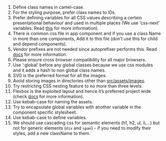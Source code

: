 1. Define class names in camel-case.
2. For the styling purpose, prefer class names to IDs.
3. Prefer defining variables for all CSS values describing a certain presentational behaviour and used in multiple places (We use ‘css-next’ variables. Read [this](http://cssnext.io/features/#custom-properties-var) for more information).
4. There is common css file in app component and if you use a class Name in more than one components, Add it to this file (don’t use this for child and depend components).
5. Vendor prefixes are not needed since autoprefixer performs this. Read [docs](https://github.com/postcss/autoprefixer) for more information.
6. Please ensure cross browser compatibility for all major browsers.
7. Use ‘:global’ before any global classes because we use css modules and it adds a hash to non global class names.
8. SVG is the preferred format for all the images.
9. Avoid storing images in directories other than [src/assets/images](/src/assets/images).
10. Try restricting CSS nesting feature to no more than three levels.
11. Flexbox is the exploited layout and hence it’s preferred project wide (check [docs](https://css-tricks.com/snippets/css/a-guide-to-flexbox/) for more information).
12. Use kebab-case for naming the assets.
13. Try to encapsulate global variables with another variable in the component specific stylesheet.
14. Use kebab-case to define variables.
15. We should use cascading css for semantic elements (h1, h2, ul, li,...) but not for generic elements (`div` and `span`) - if you need to modify their styles, add a new className to them.
